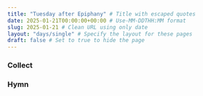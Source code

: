 ```yaml
---
title: "Tuesday after Epiphany" # Title with escaped quotes
date: 2025-01-21T00:00:00+00:00 # Use-MM-DDTHH:MM format
slug: 2025-01-21 # Clean URL using only date
layout: "days/single" # Specify the layout for these pages
draft: false # Set to true to hide the page
---
```


### Collect


### Hymn